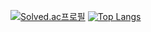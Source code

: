 [![Solved.ac프로필](http://mazassumnida.wtf/api/v2/generate_badge?boj=pajji)](https://solved.ac/pajji)
[![Top Langs](https://github-readme-stats.vercel.app/api/top-langs/?username=pajji)](https://github.com/깃허브아이디/github-readme-stats)
